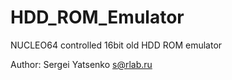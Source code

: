 # HDD_ROM_Emulator
NUCLEO64 controlled 16bit old HDD ROM emulator


Author: Sergei Yatsenko s@rlab.ru
